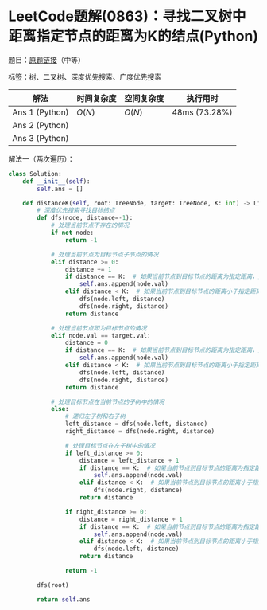 # LeetCode题解(0863)：寻找二叉树中距离指定节点的距离为K的结点(Python)

题目：[原题链接](https://leetcode-cn.com/problems/all-nodes-distance-k-in-binary-tree/)（中等）

标签：树、二叉树、深度优先搜索、广度优先搜索

| 解法           | 时间复杂度 | 空间复杂度 | 执行用时      |
| -------------- | ---------- | ---------- | ------------- |
| Ans 1 (Python) | $O(N)$     | $O(N)$     | 48ms (73.28%) |
| Ans 2 (Python) |            |            |               |
| Ans 3 (Python) |            |            |               |

解法一（两次遍历）：

```python
class Solution:
    def __init__(self):
        self.ans = []

    def distanceK(self, root: TreeNode, target: TreeNode, K: int) -> List[int]:
        # 深度优先搜索寻找目标结点
        def dfs(node, distance=-1):
            # 处理当前节点不存在的情况
            if not node:
                return -1

            # 处理当前节点为目标节点子节点的情况
            elif distance >= 0:
                distance += 1
                if distance == K:  # 如果当前节点到目标节点的距离为指定距离，则记录当前节点，不再继续遍历
                    self.ans.append(node.val)
                elif distance < K:  # 如果当前节点到目标节点的距离小于指定距离，则继续遍历当前节点的子节点
                    dfs(node.left, distance)
                    dfs(node.right, distance)
                return distance

            # 处理当前节点即为目标节点的情况
            elif node.val == target.val:
                distance = 0
                if distance == K:  # 如果当前节点到目标节点的距离为指定距离，则记录当前节点，不再继续遍历
                    self.ans.append(node.val)
                elif distance < K:  # 如果当前节点到目标节点的距离小于指定距离，则继续遍历当前节点的子节点
                    dfs(node.left, distance)
                    dfs(node.right, distance)
                return distance

            # 处理目标节点在当前节点的子树中的情况
            else:
                # 递归左子树和右子树
                left_distance = dfs(node.left, distance)
                right_distance = dfs(node.right, distance)

                # 处理目标节点在左子树中的情况
                if left_distance >= 0:
                    distance = left_distance + 1
                    if distance == K:  # 如果当前节点到目标节点的距离为指定距离，则记录当前节点，不再继续遍历
                        self.ans.append(node.val)
                    elif distance < K:  # 如果当前节点到目标节点的距离小于指定距离，则继续遍历右子树
                        dfs(node.right, distance)
                    return distance

                if right_distance >= 0:
                    distance = right_distance + 1
                    if distance == K:  # 如果当前节点到目标节点的距离为指定距离，则记录当前节点，不再继续遍历
                        self.ans.append(node.val)
                    elif distance < K:  # 如果当前节点到目标节点的距离小于指定距离，则继续遍历左子树
                        dfs(node.left, distance)
                    return distance

                return -1

        dfs(root)

        return self.ans
```